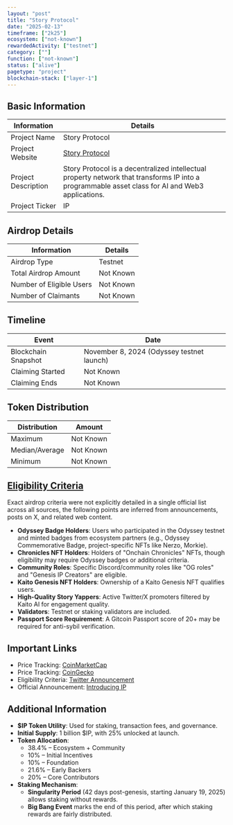 ```yaml
---
layout: "post"
title: "Story Protocol"
date: "2025-02-13"
timeframe: ["2k25"]
ecosystem: ["not-known"]
rewardedActivity: ["testnet"]
category: [""]
function: ["not-known"]
status: ["alive"]
pagetype: "project"
blockchain-stack: ["layer-1"]
---
```


## Basic Information

| Information         | Details                                                                                                                                          |
| ------------------- | ------------------------------------------------------------------------------------------------------------------------------------------------ |
| Project Name        | Story Protocol                                                                                                                                   |
| Project Website     | [Story Protocol](https://www.story.foundation)                                                                                                   |
| Project Description | Story Protocol is a decentralized intellectual property network that transforms IP into a programmable asset class for AI and Web3 applications. |
| Project Ticker      | IP                                                                                                                                               |

## Airdrop Details

| Information              | Details   |
| ------------------------ | --------- |
| Airdrop Type             | Testnet   |
| Total Airdrop Amount     | Not Known |
| Number of Eligible Users | Not Known |
| Number of Claimants      | Not Known |

## Timeline

| Event               | Date                                      |
| ------------------- | ----------------------------------------- |
| Blockchain Snapshot | November 8, 2024 (Odyssey testnet launch) |
| Claiming Started    | Not Known                                 |
| Claiming Ends       | Not Known                                 |

## Token Distribution

| Distribution   | Amount    |
| -------------- | --------- |
| Maximum        | Not Known |
| Median/Average | Not Known |
| Minimum        | Not Known |

## [Eligibility Criteria](https://x.com/StoryProtocol/status/1889952908697018688)

Exact airdrop criteria were not explicitly detailed in a single official list across all sources, the following points are inferred from announcements, posts on X, and related web content.

- **Odyssey Badge Holders**: Users who participated in the Odyssey testnet and minted badges from ecosystem partners (e.g., Odyssey Commemorative Badge, project-specific NFTs like Nerzo, Morkie).
- **Chronicles NFT Holders**: Holders of "Onchain Chronicles" NFTs, though eligibility may require Odyssey badges or additional criteria.
- **Community Roles**: Specific Discord/community roles like "OG roles" and "Genesis IP Creators" are eligible.
- **Kaito Genesis NFT Holders**: Ownership of a Kaito Genesis NFT qualifies users.
- **High-Quality Story Yappers**: Active Twitter/X promoters filtered by Kaito AI for engagement quality.
- **Validators**: Testnet or staking validators are included.
- **Passport Score Requirement**: A Gitcoin Passport score of 20+ may be required for anti-sybil verification.

## Important Links

- Price Tracking: [CoinMarketCap](https://coinmarketcap.com/currencies/story)
- Price Tracking: [CoinGecko](https://www.coingecko.com/en/coins/story)
- Eligibility Criteria: [Twitter Announcement](https://x.com/StoryProtocol/status/1889952908697018688)
- Official Announcement: [Introducing IP](https://www.story.foundation/blog/introducing-ip)

## Additional Information

- **$IP Token Utility**: Used for staking, transaction fees, and governance.
- **Initial Supply**: 1 billion $IP, with 25% unlocked at launch.
- **Token Allocation**:
  - 38.4% – Ecosystem + Community
  - 10% – Initial Incentives
  - 10% – Foundation
  - 21.6% – Early Backers
  - 20% – Core Contributors
- **Staking Mechanism**:
  - **Singularity Period** (42 days post-genesis, starting January 19, 2025) allows staking without rewards.
  - **Big Bang Event** marks the end of this period, after which staking rewards are fairly distributed.